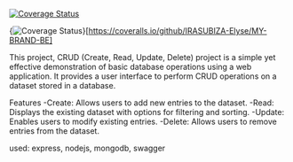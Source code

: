 [![Coverage Status](https://coveralls.io/repos/github/IRASUBIZA-Elyse/MY-BRAND-BE/badge.svg)](https://coveralls.io/github/IRASUBIZA-Elyse/MY-BRAND-BE)

{<img src="https://coveralls.io/repos/github/IRASUBIZA-Elyse/MY-BRAND-BE/badge.svg" alt="Coverage Status" />}[https://coveralls.io/github/IRASUBIZA-Elyse/MY-BRAND-BE]

This project, CRUD (Create, Read, Update, Delete) project is a simple yet effective demonstration of basic database operations using a web application. It provides a user interface to perform CRUD operations on a dataset stored in a database.

Features
-Create: Allows users to add new entries to the dataset.
-Read: Displays the existing dataset with options for filtering and sorting.
-Update: Enables users to modify existing entries.
-Delete: Allows users to remove entries from the dataset.

used: express, nodejs, mongodb, swagger
